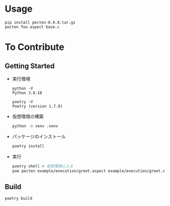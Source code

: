 # Usage

```
pip install pecten-0.9.0.tar.gz
pecten foo.aspect base.c
```

# To Contribute

## Getting Started

- 実行環境

  ```
  python -V
  Python 3.8.18

  poetry -V
  Poetry (version 1.7.0)
  ```

- 仮想環境の構築

  ```bash
  python -m venv .venv
  ```

- パッケージのインストール

  ```bash
  poetry install
  ```

- 実行

  ```bash
  poetry shell # 仮想環境に入る
  poe pecten example/execution/greet.aspect example/execution/greet.c
  ```

## Build

```
poetry build
```
